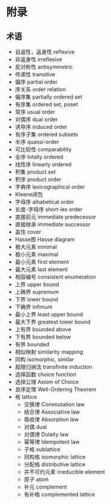 # 附录

## 术语
  - 自返性，返身性 reflexive
  - 非返身性 irreflexive
  - 反对称性 antisymmetric
  - 传递性 transitive
  - 偏序 partial order
  - 序关系 order relation
  - 偏序集 partially ordered set
  - 有序集 ordered set, poset
  - 常序 usual order
  - 对偶序 dual order
  - 诱导序 induced order
  - 有序子集 ordered subsets
  - 半序 quassi-order
  - 可比较性 comparability
  - 全序 totally ordered
  - 线性序 linearly ordered
  - 积集 product set
  - 积序 product order
  - 字典序 lexicographical order
  - Kleene闭包
  - 字母序 alhabetical order
  - 长度-字母序 short-lex order
  - 直接前元 immediate predecessor
  - 直接继承 immediate successor
  - 盖住 cover
  - Hasse图 Hasse diagram
  - 极大元素 minimal
  - 极小元素 maximal
  - 最小元素 first element
  - 最大元素 last element
  - 相容编号 consistent enumeration
  - 上界 upper bound
  - 上确界 supremum
  - 下界 lower bound
  - 下确界 infimum
  - 最小上界 least upper bound
  - 最大下界 greatest lower bound
  - 上有界 bounded above
  - 下有界 bounded below
  - 有界 bounded
  - 相似映射 similarity mapping
  - 同构 isomorphic, similar
  - 超限归纳法 transfinite induction
  - 选择函数 choice function
  - 选择公理 Axiom of Choice
  - 良序定理 Well-Ordering Theorem
  - 格 lattice
    * 交换律 Commutation law
    * 结合律 Associative law
    * 吸收律 Absorption law
    * 对偶 dual
    * 对偶律 Dulaity law
    * 幂等律 Idempotent law
    * 子格 sublattice
    * 同构格 isomorphic lattice
    * 分配格 distributive lattice
    * 并不可约元素 irreducible element
    * 原子 atom
    * 补元 complement
    * 有补格 complemented lattice
